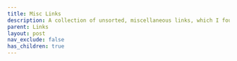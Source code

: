 ```yaml
---
title: Misc Links
description: A collection of unsorted, miscellaneous links, which I found interesting enough to save and share.
parent: Links
layout: post
nav_exclude: false
has_children: true
---
```


